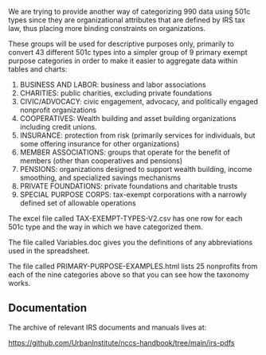 
We are trying to provide another way of categorizing 990 data using 501c types since they are organizational attributes that are defined by IRS tax law, thus placing more binding constraints on organizations. 

These groups will be used for descriptive purposes only, primarily to convert 43 different 501c types into a simpler group of 9 primary exempt purpose categories in order to make it easier to aggregate data within tables and charts: 

1. BUSINESS AND LABOR: business and labor associations
1. CHARITIES: public charities, excluding private foundations
1. CIVIC/ADVOCACY: civic engagement, advocacy, and politically engaged nonprofit organizations
1. COOPERATIVES: Wealth building and asset building organizations including credit unions.
1. INSURANCE: protection from risk (primarily services for individuals, but some offering insurance for other organizations)
1. MEMBER ASSOCIATIONS: groups that operate for the benefit of members (other than cooperatives and pensions)
1. PENSIONS: organizations designed to support wealth building, income smoothing, and specialized savings mechanisms
1. PRIVATE FOUNDATIONS: private foundations and charitable trusts
1. SPECIAL PURPOSE CORPS: tax-exempt corporations with a narrowly defined set of allowable operations


The excel file called TAX-EXEMPT-TYPES-V2.csv has one row for each 501c type and the way in which we have categorized them. 

The file called Variables.doc gives you the definitions of any abbreviations used in the spreadsheet. 

The file called PRIMARY-PURPOSE-EXAMPLES.html lists 25 nonprofits from each of the nine categories above so that you can see how the taxonomy works. 

## Documentation

The archive of relevant IRS documents and manuals lives at: 

https://github.com/UrbanInstitute/nccs-handbook/tree/main/irs-pdfs
